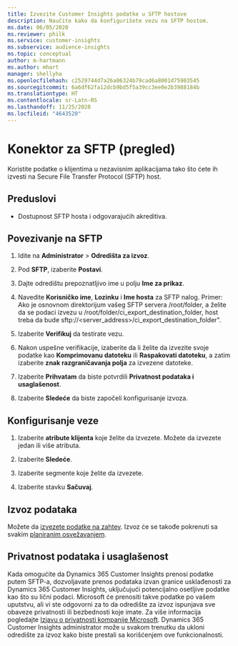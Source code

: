 ```yaml
---
title: Izvezite Customer Insights podatke u SFTP hostove
description: Naučite kako da konfigurišete vezu na SFTP hostom.
ms.date: 06/05/2020
ms.reviewer: philk
ms.service: customer-insights
ms.subservice: audience-insights
ms.topic: conceptual
author: m-hartmann
ms.author: mhart
manager: shellyha
ms.openlocfilehash: c2529744d7a26a06324b79cad6a8001d75903545
ms.sourcegitcommit: 6a6df62fa12dcb9bd5f5a39cc3ee0e2b3988184b
ms.translationtype: HT
ms.contentlocale: sr-Latn-RS
ms.lasthandoff: 11/25/2020
ms.locfileid: "4643520"
---
```

# <a name="connector-for-sftp-preview"></a>Konektor za SFTP (pregled)

Koristite podatke o klijentima u nezavisnim aplikacijama tako što ćete ih izvesti na Secure File Transfer Protocol (SFTP) host.

## <a name="prerequisites"></a>Preduslovi

- Dostupnost SFTP hosta i odgovarajućih akreditiva.

## <a name="connect-to-sftp"></a>Povezivanje na SFTP

1. Idite na **Administrator** > **Odredišta za izvoz**.

1. Pod **SFTP**, izaberite **Postavi**.

1. Dajte odredištu prepoznatljivo ime u polju **Ime za prikaz**.

1. Navedite **Korisničko ime**, **Lozinku** i **Ime hosta** za SFTP nalog. Primer: Ako je osnovnom direktorijum vašeg SFTP servera /root/folder, a želite da se podaci izvezu u /root/folder/ci_export_destination_folder, host treba da bude sftp://<server_address>/ci_export_destination_folder".

1. Izaberite **Verifikuj** da testirate vezu.

1. Nakon uspešne verifikacije, izaberite da li želite da izvezite svoje podatke kao **Komprimovanu datoteku** ili **Raspakovati datoteku**, a zatim izaberite **znak razgraničavanja polja** za izvezene datoteke.

1. Izaberite **Prihvatam** da biste potvrdili **Privatnost podataka i usaglašenost**.

1. Izaberite **Sledeće** da biste započeli konfigurisanje izvoza.

## <a name="configure-the-connection"></a>Konfigurisanje veze

1. Izaberite **atribute klijenta** koje želite da izvezete. Možete da izvezete jedan ili više atributa.

1. Izaberite **Sledeće**.

1. Izaberite segmente koje želite da izvezete.

1. Izaberite stavku **Sačuvaj**.

## <a name="export-the-data"></a>Izvoz podataka

Možete da [izvezete podatke na zahtev](export-destinations.md). Izvoz će se takođe pokrenuti sa svakim [planiranim osvežavanjem](system.md#schedule-tab).

## <a name="data-privacy-and-compliance"></a>Privatnost podataka i usaglašenost

Kada omogućite da Dynamics 365 Customer Insights prenosi podatke putem SFTP-a, dozvoljavate prenos podataka izvan granice usklađenosti za Dynamics 365 Customer Insights, uključujući potencijalno osetljive podatke kao što su lični podaci. Microsoft će prenositi takve podatke po vašem uputstvu, ali vi ste odgovorni za to da odredište za izvoz ispunjava sve obaveze privatnosti ili bezbednosti koje imate. Za više informacija pogledajte [Izjavu o privatnosti kompanije Microsoft](https://go.microsoft.com/fwlink/?linkid=396732).
Dynamics 365 Customer Insights administrator može u svakom trenutku da ukloni odredište za izvoz kako biste prestali sa korišćenjem ove funkcionalnosti.
